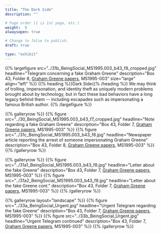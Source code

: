 ```yaml
---
title: "The Dark Side"
description: ""

# Page order (1 is 1st page, etc.)
weight:  9
alwaysopen: true

# Change to false to publish.
draft: true

type: "exhibit"
---
```


{{% largefigure src="../31b_BeingSocial_MS1995.003_b43_f8_cropped.jpg"
                headline="Telegram concerning a fake Graham Greene"
                description="Box 43, Folder 8, [Graham Greene papers](https://bc-primo.hosted.exlibrisgroup.com/primo-explore/fulldisplay?docid=ALMA-BC21351254200001021&context=L&vid=bclib_new&search_scope=lib_BURNS&tab=bcl_only&lang=en_US), MS1995-003"
                size="large" align="left" %}}
{{% heading %}}Dark Side{{% /heading %}}
We may think of trolling, impersonation, and identity theft as uniquely modern problems brought about by technology, but in fact these bad behaviors have a long legacy behind them -- including escapades such as impersonating a famous British author.
{{% /largefigure %}}

{{% galleryrow %}}
{{% figure src="../30_BeingSocial_MS1995.003_b43_f7_cropped.jpg"
            headline="Note regarding a fake Graham Greene"
            description="Box 43, Folder 7, [Graham Greene papers](https://bc-primo.hosted.exlibrisgroup.com/primo-explore/fulldisplay?docid=ALMA-BC21351254200001021&context=L&vid=bclib_new&search_scope=lib_BURNS&tab=bcl_only&lang=en_US), MS1995-003"
%}}
{{% figure src="../31c_BeingSocial_MS1995.003_b43_f8.jpg"
            headline="Newspaper article reporting the arrest of someone impersonating Graham Greene"
            description="Box 43, Folder 8, [Graham Greene papers](https://bc-primo.hosted.exlibrisgroup.com/primo-explore/fulldisplay?docid=ALMA-BC21351254200001021&context=L&vid=bclib_new&search_scope=lib_BURNS&tab=bcl_only&lang=en_US), MS1995-003"
%}}
{{% /galleryrow %}}

{{% galleryrow %}}
{{% figure src="../31a1_BeingSocial_MS1995.003_b43_f8.jpg"
            headline="Letter about the fake Greene"
            description="Box 43, Folder 7, [Graham Greene papers](https://bc-primo.hosted.exlibrisgroup.com/primo-explore/fulldisplay?docid=ALMA-BC21351254200001021&context=L&vid=bclib_new&search_scope=lib_BURNS&tab=bcl_only&lang=en_US), MS1995-003"
%}}
{{% figure src="../31a2_BeingSocial_MS1995.003_b43_f8.jpg"
            headline="Letter about the fake Greene cont."
            description="Box 43, Folder 7, [Graham Greene papers](https://bc-primo.hosted.exlibrisgroup.com/primo-explore/fulldisplay?docid=ALMA-BC21351254200001021&context=L&vid=bclib_new&search_scope=lib_BURNS&tab=bcl_only&lang=en_US), MS1995-003"
%}}
{{% /galleryrow %}}

{{% galleryrow layout="landscape" %}}
{{% figure src="../33a_BeingSocial_Urgent.jpg"
            headline="Urgent Telegram regarding the fake Greene"
            description="Box 43, Folder 7, [Graham Greene papers](https://bc-primo.hosted.exlibrisgroup.com/primo-explore/fulldisplay?docid=ALMA-BC21351254200001021&context=L&vid=bclib_new&search_scope=lib_BURNS&tab=bcl_only&lang=en_US), MS1995-003"
%}}
{{% figure src="../33b_BeingSocial_Urgent.jpg"
            headline="Urgent Telegram continued"
            description="Box 43, Folder 7, [Graham Greene papers](https://bc-primo.hosted.exlibrisgroup.com/primo-explore/fulldisplay?docid=ALMA-BC21351254200001021&context=L&vid=bclib_new&search_scope=lib_BURNS&tab=bcl_only&lang=en_US), MS1995-003"
%}}
{{% /galleryrow %}}
